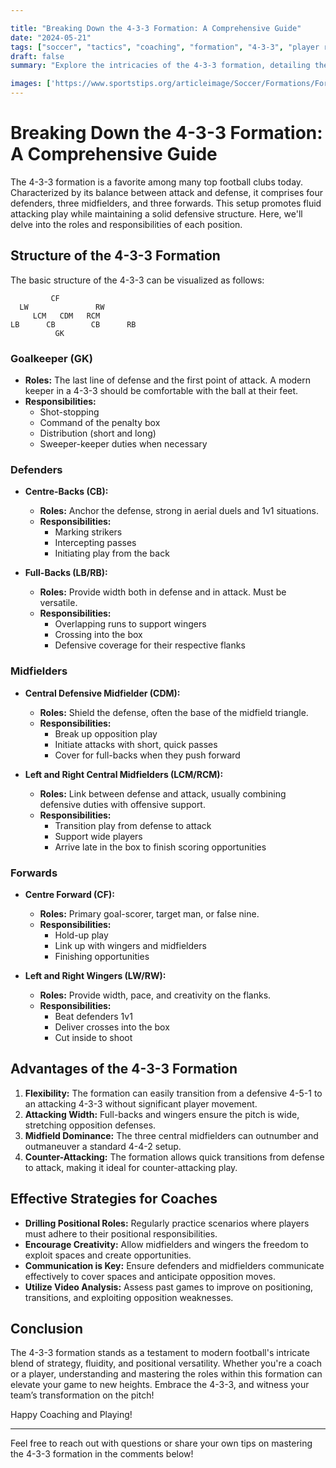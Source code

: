 ```yaml
---

title: "Breaking Down the 4-3-3 Formation: A Comprehensive Guide"
date: "2024-05-21"
tags: ["soccer", "tactics", "coaching", "formation", "4-3-3", "player roles", "football strategy", "team dynamics", "skill development"]
draft: false
summary: "Explore the intricacies of the 4-3-3 formation, detailing the roles and responsibilities of each position and how this setup promotes fluid attacking play. Perfect for players and coaches looking to master this popular football strategy."

images: ['https://www.sportstips.org/articleimage/Soccer/Formations/Formationbreaking_down_the_4_3_3_formation_a_comprehensive_guide.webp']
---
```


# Breaking Down the 4-3-3 Formation: A Comprehensive Guide

The 4-3-3 formation is a favorite among many top football clubs today. Characterized by its balance between attack and defense, it comprises four defenders, three midfielders, and three forwards. This setup promotes fluid attacking play while maintaining a solid defensive structure. Here, we'll delve into the roles and responsibilities of each position.

## Structure of the 4-3-3 Formation

The basic structure of the 4-3-3 can be visualized as follows:

```plaintext
         CF
  LW               RW
     LCM   CDM   RCM
LB      CB        CB      RB
          GK
```

### Goalkeeper (GK)

- **Roles:** The last line of defense and the first point of attack. A modern keeper in a 4-3-3 should be comfortable with the ball at their feet.
- **Responsibilities:**
  - Shot-stopping
  - Command of the penalty box
  - Distribution (short and long)
  - Sweeper-keeper duties when necessary

### Defenders

- **Centre-Backs (CB):**
  - **Roles:** Anchor the defense, strong in aerial duels and 1v1 situations.
  - **Responsibilities:**
    - Marking strikers
    - Intercepting passes
    - Initiating play from the back

- **Full-Backs (LB/RB):**
  - **Roles:** Provide width both in defense and in attack. Must be versatile.
  - **Responsibilities:**
    - Overlapping runs to support wingers
    - Crossing into the box
    - Defensive coverage for their respective flanks

### Midfielders

- **Central Defensive Midfielder (CDM):**
  - **Roles:** Shield the defense, often the base of the midfield triangle.
  - **Responsibilities:**
    - Break up opposition play
    - Initiate attacks with short, quick passes
    - Cover for full-backs when they push forward

- **Left and Right Central Midfielders (LCM/RCM):**
  - **Roles:** Link between defense and attack, usually combining defensive duties with offensive support.
  - **Responsibilities:**
    - Transition play from defense to attack
    - Support wide players
    - Arrive late in the box to finish scoring opportunities

### Forwards

- **Centre Forward (CF):**
  - **Roles:** Primary goal-scorer, target man, or false nine.
  - **Responsibilities:**
    - Hold-up play
    - Link up with wingers and midfielders
    - Finishing opportunities

- **Left and Right Wingers (LW/RW):**
  - **Roles:** Provide width, pace, and creativity on the flanks.
  - **Responsibilities:**
    - Beat defenders 1v1
    - Deliver crosses into the box
    - Cut inside to shoot

## Advantages of the 4-3-3 Formation

1. **Flexibility:** The formation can easily transition from a defensive 4-5-1 to an attacking 4-3-3 without significant player movement.
2. **Attacking Width:** Full-backs and wingers ensure the pitch is wide, stretching opposition defenses.
3. **Midfield Dominance:** The three central midfielders can outnumber and outmaneuver a standard 4-4-2 setup.
4. **Counter-Attacking:** The formation allows quick transitions from defense to attack, making it ideal for counter-attacking play.

## Effective Strategies for Coaches

- **Drilling Positional Roles:** Regularly practice scenarios where players must adhere to their positional responsibilities.
- **Encourage Creativity:** Allow midfielders and wingers the freedom to exploit spaces and create opportunities.
- **Communication is Key:** Ensure defenders and midfielders communicate effectively to cover spaces and anticipate opposition moves.
- **Utilize Video Analysis:** Assess past games to improve on positioning, transitions, and exploiting opposition weaknesses.

## Conclusion

The 4-3-3 formation stands as a testament to modern football's intricate blend of strategy, fluidity, and positional versatility. Whether you're a coach or a player, understanding and mastering the roles within this formation can elevate your game to new heights. Embrace the 4-3-3, and witness your team’s transformation on the pitch!

Happy Coaching and Playing!

---

Feel free to reach out with questions or share your own tips on mastering the 4-3-3 formation in the comments below!